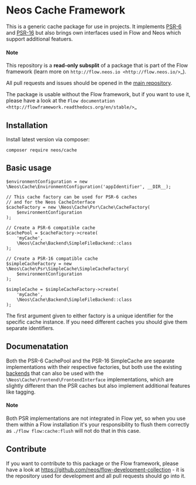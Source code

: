 # Neos Cache Framework

This is a generic cache package for use in projects.
It implements [PSR-6](https://github.com/php-fig/cache) and [PSR-16](https://github.com/php-fig/simple-cache) but 
also brings own interfaces used in Flow and Neos which support additional featuers.

#### Note

This repository is a **read-only subsplit** of a package that is part of the
Flow framework (learn more on `http://flow.neos.io <http://flow.neos.io/>`_).

All pull requests and issues should be opened in the [main repository](https://github.com/neos/flow-development-collection).

The package is usable without the Flow framework, but if you
want to use it, please have a look at the `Flow documentation
<http://flowframework.readthedocs.org/en/stable/>`_

## Installation

Install latest version via composer:
   
`composer require neos/cache`

## Basic usage


    $environmentConfiguration = new \Neos\Cache\EnvironmentConfiguration('appIdentifier', __DIR__);

    // This cache factory can be used for PSR-6 caches
    // and for the Neos CacheInterface
    $cacheFactory = new \Neos\Cache\Psr\Cache\CacheFactory(
        $environmentConfiguration
    );

    // Create a PSR-6 compatible cache
    $cachePool = $cacheFactory->create(
        'myCache', 
        \Neos\Cache\Backend\SimpleFileBackend::class
    );

    // Create a PSR-16 compatible cache
    $simpleCacheFactory = new \Neos\Cache\Psr\SimpleCache\SimpleCacheFactory(
        $environmentConfiguration
    );

    $simpleCache = $simpleCacheFactory->create(
        'myCache', 
        \Neos\Cache\Backend\SimpleFileBackend::class
    );
    
The first argument given to either factory is a unique identifier for the specific cache instance.
If you need different caches you should give them separate identifiers.

## Documenatation

Both the PSR-6 CachePool and the PSR-16 SimpleCache are separate implementations with their respective factories,
but both use the existing [backends](https://flowframework.readthedocs.io/en/stable/TheDefinitiveGuide/PartIII/Caching.html#cache-backends)
that can also be used with the `\Neos\Cache\Frontend\FrontendInterface` implementations, which are slightly 
different than the PSR caches but also implement additional features like tagging.

#### Note

Both PSR implementations are not integrated in Flow yet, so when you use them within a Flow installation
it's your responsibility to flush them correctly as ``./flow flow:cache:flush`` will not do that in this case.

Contribute
----------

If you want to contribute to this package or the Flow framework, please have a look at
https://github.com/neos/flow-development-collection - it is the repository
used for development and all pull requests should go into it.
